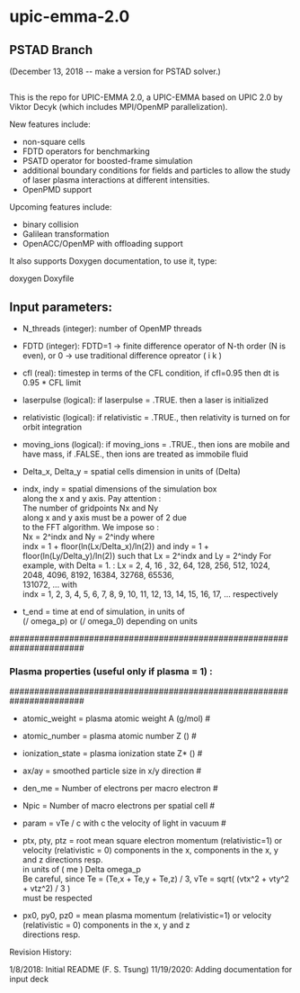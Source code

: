 # upic-emma-2.0

## PSTAD Branch

(December 13, 2018 -- make a version for PSTAD solver.)

##


This is the repo for UPIC-EMMA 2.0, a UPIC-EMMA based on UPIC 2.0 by Viktor Decyk (which includes MPI/OpenMP parallelization). 

New features include:

* non-square cells
* FDTD operators for benchmarking
* PSATD operator for boosted-frame simulation
* additional boundary conditions for fields and particles to allow the study of laser plasma interactions at different intensities.
* OpenPMD support

Upcoming features include:

* binary collision
* Galilean transformation
* OpenACC/OpenMP with offloading support



It also supports Doxygen documentation, to use it, type:

doxygen Doxyfile



## Input parameters:

* N_threads (integer): number of OpenMP threads
* FDTD (integer): FDTD=1 -> finite difference operator of N-th order (N is even), or 0 -> use traditional difference opreator ( i k )
* cfl (real): timestep in terms of the CFL condition, if cfl=0.95 then dt is 0.95 * CFL limit
* laserpulse (logical): if laserpulse = .TRUE. then a laser is initialized
* relativistic (logical): if relativistic = .TRUE., then relativity is turned on for orbit integration
* moving_ions (logical): if moving_ions = .TRUE., then ions are mobile and have mass, if .FALSE., then ions are treated as immobile fluid
* Delta_x, Delta_y   = spatial cells dimension in units of (Delta)
* indx, indy = spatial dimensions of the simulation box   
                      along the x and y axis. Pay attention :   
                      The number of gridpoints Nx and Ny            
                      along x and y axis must be a power of 2 due   
                      to the FFT algorithm. We impose so :          
                      Nx = 2^indx and Ny = 2^indy where             
                      indx = 1 + floor(ln(Lx/Delta_x)/ln(2)) and
                      indy = 1 + floor(ln(Ly/Delta_y)/ln(2))
                      such that Lx = 2^indx and Ly = 2^indy
                      For example, with Delta = 1. :
                      Lx = 2, 4, 16 , 32, 64, 128, 256, 512, 1024,  
                           2048, 4096, 8192, 16384, 32768, 65536,   
                           131072, ... with                         
                      indx = 1, 2, 3, 4, 5, 6, 7, 8, 9, 10, 11, 12, 
                             13, 14, 15, 16, 17, ... respectively  

* t_end = time at end of simulation, in units of              
                      (/ omega_p) or (/ omega_0) depending on units



#######################################################################
###             Plasma properties (useful only if plasma = 1) :         #
#######################################################################
* atomic_weight      = plasma atomic weight A (g/mol)                 #
* atomic_number      = plasma atomic number Z ()                      #
* ionization_state   = plasma ionization state Z* ()                  #
* ax/ay          = smoothed particle size in x/y direction            #
* den_me         = Number of electrons per macro electron             #
* Npic           = Number of macro electrons per spatial cell         #
* param          = vTe / c with c the velocity of light in vacuum     #
* ptx, pty, ptz  = root mean square electron momentum (relativistic=1)
                  or velocity (relativistic = 0) components in the x,
                  components in the x, y and z directions resp.     
                  in units of ( me ) Delta omega_p                 
                  Be careful, since Te = (Te,x + Te,y + Te,z) / 3, 
                  vTe = sqrt( (vtx^2 + vty^2 + vtz^2) / 3 )        
                  must be respected                                 

* px0, py0, pz0  = mean plasma momentum (relativistic=1) or velocity  
                  (relativistic = 0) components in the x, y and z    
                  directions resp.                                   
                                                                     


Revision History:

1/8/2018:  Initial README (F. S. Tsung)
11/19/2020: Adding documentation for input deck

